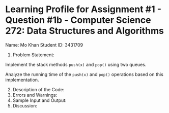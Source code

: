 # Learning Profile for Assignment #1 - Question #1b - Computer Science 272: Data Structures and Algorithms

Name: Mo Khan
Student ID: 3431709

1. Problem Statement:

Implement the stack methods `push(x)` and `pop()` using two queues.

Analyze the running time of the `push(x)` and `pop()` operations based on this implementation.

2. Description of the Code:
3. Errors and Warnings:
4. Sample Input and Output:
5. Discussion:
